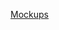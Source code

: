 [Mockups](https://www.figma.com/design/fAY1o4X8uhwJ14813C77QY/Untitled?node-id=0-1&t=hQS8yzoJlEeIbuCA-1)
